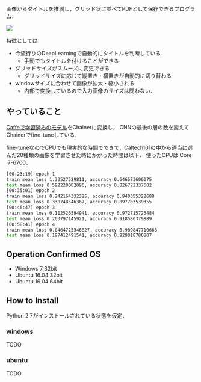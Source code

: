 画像からタイトルを推測し，グリッド状に並べてPDFとして保存できるプログラム．

[![](http://img.youtube.com/vi/s0VbPafut7k/0.jpg)](https://www.youtube.com/watch?v=s0VbPafut7k)

特徴としては

- 今流行りのDeepLearningで自動的にタイトルを判断している
   - 手動でもタイトルを付けることができる
- グリッドサイズがスムーズに変更できる
   - グリッドサイズに応じて縦置き・横置きが自動的に切り替わる
- windowサイズに合わせて画像が拡大・縮小される
   - 内部で変換しているので入力画像のサイズは問わない．


## やっていること
[Caffeで学習済みのモデル](https://github.com/BVLC/caffe/tree/master/models/bvlc_reference_caffenet)をChainerに変換し，
CNNの最後の層の数を変えてChainerでfine-tuneしている．

fine-tuneなのでCPUでも現実的な時間でできて，[Caltech101](http://www.vision.caltech.edu/Image_Datasets/Caltech101/)の中から適当に選んだ20種類の画像を学習させた時にかかった時間は以下．
使ったCPUは Core i7-6700．

```bash
[00:23:19] epoch 1
train mean loss 1.33527529811, accuracy 0.646573606075
test mean loss 0.592220082096, accuracy 0.826722337582
[00:35:01] epoch 2
train mean loss 0.242164332325, accuracy 0.940355322688
test mean loss 0.330748546367, accuracy 0.897703539355
[00:46:47] epoch 3
train mean loss 0.112526594941, accuracy 0.972715723484
test mean loss 0.263797145921, accuracy 0.918580379889
[00:58:41] epoch 4
train mean loss 0.0464725346827, accuracy 0.989847710668
test mean loss 0.197412491541, accuracy 0.929018780807
```

## Operation Confirmed OS
- Windows 7 32bit
- Ubuntu 16.04 32bit
- Ubuntu 16.04 64bit

## How to Install
Python 2.7がインストールされている状態を仮定．

### windows
TODO

### ubuntu
TODO
